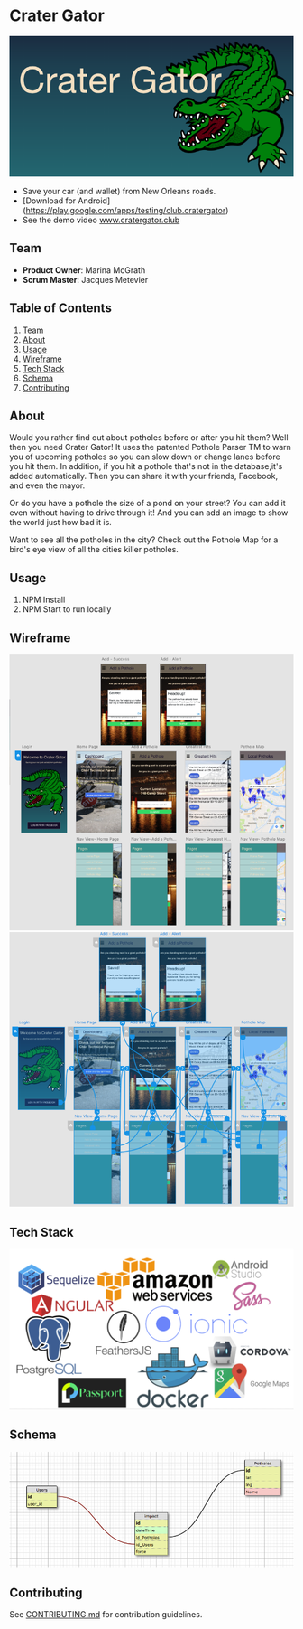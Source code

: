 # Crater Gator

![header](images/head.png)
- Save your car (and wallet) from New Orleans roads.
- [Download for Android] (https://play.google.com/apps/testing/club.cratergator)
- See the demo video www.cratergator.club
## Team

  - __Product Owner__: Marina McGrath
  - __Scrum Master__: Jacques Metevier


## Table of Contents

1. [Team](#team)
1. [About](#about)
1. [Usage](#Usage)
1. [Wireframe](#wireframe)
1. [Tech Stack](#tech-stack)
1. [Schema](#schema)
1. [Contributing](#contributing)

## About
Would you rather find out about potholes before or after you hit them? Well then you need Crater Gator! It uses the patented Pothole Parser TM to warn you of upcoming potholes so you can slow down or change lanes before you hit them. In addition, if you hit a pothole that's not in the database,it's added automatically. Then you can share it with your friends, Facebook, and even the mayor.

Or do you have a pothole the size of a pond on your street? You can add it even without having to drive through it! And you can add an image to show the world just how bad it is.

Want to see all the potholes in the city? Check out the Pothole Map for a bird's eye view of all the cities killer potholes.

## Usage

1. NPM Install
2. NPM Start to run locally

## Wireframe
![Wireframe](images/wireframe.png)
![Wiring](images/wiring.png)

## Tech Stack
![Tech Stack](images/techstack.png)

## Schema
![Schema](images/schema.png)

## Contributing
See [CONTRIBUTING.md](CONTRIBUTING.md) for contribution guidelines.



